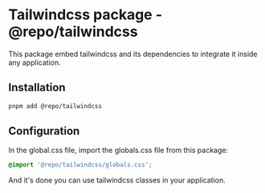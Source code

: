 # Tailwindcss package - @repo/tailwindcss

This package embed tailwindcss and its dependencies to integrate it inside any application.

## Installation

```bash
pnpm add @repo/tailwindcss
```

## Configuration

In the global.css file, import the globals.css file from this package:

```css
@import '@repo/tailwindcss/globals.css';
```

And it's done you can use tailwindcss classes in your application.

